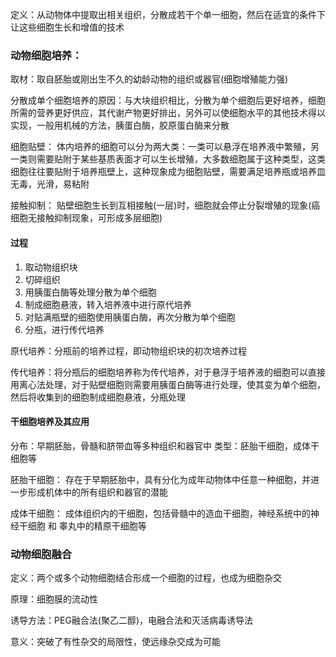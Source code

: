 定义：从动物体中提取出相关组织，分散成若干个单一细胞，然后在适宜的条件下让这些细胞生长和增值的技术
### 动物细胞培养：

取材：取自胚胎或刚出生不久的幼龄动物的组织或器官(细胞增殖能力强)

分散成单个细胞培养的原因：与大块组织相比，分散为单个细胞后更好培养，细胞所需的营养更好供应，其代谢产物更好排出，另外可以使细胞水平的其他技术得以实现，一般用机械的方法，胰蛋白酶，胶原蛋白酶来分散

细胞贴壁：
   体内培养的细胞可以分为两大类：一类可以悬浮在培养液中繁殖，另一类则需要贴附于某些基质表面才可以生长增殖，大多数细胞属于这种类型，这类细胞往往要贴附于培养瓶壁上，这种现象成为细胞贴壁，需要满足培养瓶或培养皿无毒，光滑，易粘附

接触抑制：
   贴壁细胞生长到互相接触(一层)时，细胞就会停止分裂增殖的现象(癌细胞无接触抑制现象，可形成多层细胞)

#### 过程

1. 取动物组织块
2. 切碎组织
3. 用胰蛋白酶等处理分散为单个细胞
4. 制成细胞悬液，转入培养液中进行原代培养
5. 对贴满瓶壁的细胞使用胰蛋白酶，再次分散为单个细胞
6. 分瓶，进行传代培养

原代培养：分瓶前的培养过程，即动物组织块的初次培养过程

传代培养：将分瓶后的细胞培养称为传代培养，对于悬浮于培养液的细胞可以直接用离心法处理，对于贴壁细胞则需要用胰蛋白酶等进行处理，使其变为单个细胞，然后将收集到的细胞制成细胞悬液，分瓶处理

#### 干细胞培养及其应用 

分布：早期胚胎，骨髓和脐带血等多种组织和器官中
类型：胚胎干细胞，成体干细胞等

胚胎干细胞：
   存在于早期胚胎中，具有分化为成年动物体中任意一种细胞，并进一步形成机体中的所有组织和器官的潜能

成体干细胞：
   成体组织内的干细胞，包括骨髓中的造血干细胞，神经系统中的神经干细胞 和 睾丸中的精原干细胞等

###  动物细胞融合

定义：两个或多个动物细胞结合形成一个细胞的过程，也成为细胞杂交

原理：细胞膜的流动性

诱导方法：PEG融合法(聚乙二醇)，电融合法和灭活病毒诱导法

意义：突破了有性杂交的局限性，使远缘杂交成为可能